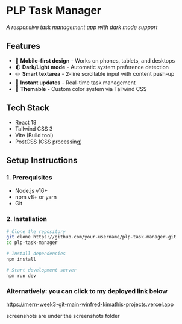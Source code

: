 # PLP Task Manager


*A responsive task management app with dark mode support*

## Features
- 📱 **Mobile-first design** - Works on phones, tablets, and desktops
- 🌓 **Dark/Light mode** - Automatic system preference detection
- ✏️ **Smart textarea** - 2-line scrollable input with content push-up
- 🚀 **Instant updates** - Real-time task management
- 🎨 **Themable** - Custom color system via Tailwind CSS

## Tech Stack
- React 18
- Tailwind CSS 3
- Vite (Build tool)
- PostCSS (CSS processing)

## Setup Instructions

### 1. Prerequisites
- Node.js v16+
- npm v8+ or yarn
- Git

### 2. Installation
```bash
# Clone the repository
git clone https://github.com/your-username/plp-task-manager.git
cd plp-task-manager

# Install dependencies
npm install

# Start development server
npm run dev
```

### Alternatively: you can click to my deployed link below
https://mern-week3-git-main-winfred-kimathis-projects.vercel.app


screenshots are under the screenshots folder

